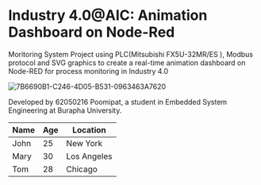 # Industry 4.0@AIC: Animation Dashboard on Node-Red 
Moritoring System Project using PLC(Mitsubishi FX5U-32MR/ES ), Modbus protocol and SVG graphics to create a real-time animation dashboard on Node-RED for process monitoring in Industry 4.0



![7B6690B1-C246-4D05-B531-0963463A7620](https://user-images.githubusercontent.com/81687385/230735958-67c18a5b-b558-4601-888c-ad535a7204b3.jpg)

Developed by 62050216 Poomipat, a student in Embedded System Engineering at Burapha University.







| Name | Age | Location |
|------|-----|----------|
| John | 25 | New York |
| Mary | 30 | Los Angeles |
| Tom | 28 | Chicago |






